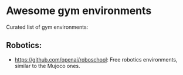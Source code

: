 # Awesome gym environments
Curated list of gym environments:

## Robotics: 

* https://github.com/openai/roboschool: Free robotics environments, similar to the Mujoco ones.

